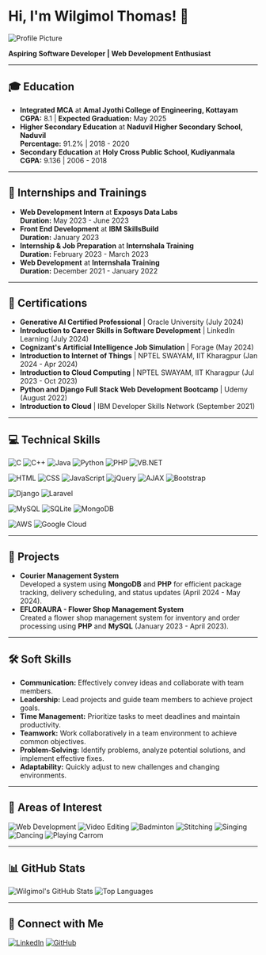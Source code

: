 # Hi, I'm Wilgimol Thomas! 👋

![Profile Picture](https://avatars.githubusercontent.com/u/your-profile-picture-id) <!-- Replace with your profile picture URL -->

**Aspiring Software Developer | Web Development Enthusiast**

---

## 🎓 Education
- **Integrated MCA** at **Amal Jyothi College of Engineering, Kottayam**  
  **CGPA:** 8.1 | **Expected Graduation:** May 2025
- **Higher Secondary Education** at **Naduvil Higher Secondary School, Naduvil**  
  **Percentage:** 91.2% | 2018 - 2020
- **Secondary Education** at **Holy Cross Public School, Kudiyanmala**  
  **CGPA:** 9.136 | 2006 - 2018

---

## 💼 Internships and Trainings
- **Web Development Intern** at **Exposys Data Labs**  
  **Duration:** May 2023 - June 2023
- **Front End Development** at **IBM SkillsBuild**  
  **Duration:** January 2023
- **Internship & Job Preparation** at **Internshala Training**  
  **Duration:** February 2023 - March 2023
- **Web Development** at **Internshala Training**  
  **Duration:** December 2021 - January 2022

---

## 📜 Certifications
- **Generative AI Certified Professional** | Oracle University (July 2024)
- **Introduction to Career Skills in Software Development** | LinkedIn Learning (July 2024)
- **Cognizant's Artificial Intelligence Job Simulation** | Forage (May 2024)
- **Introduction to Internet of Things** | NPTEL SWAYAM, IIT Kharagpur (Jan 2024 - Apr 2024)
- **Introduction to Cloud Computing** | NPTEL SWAYAM, IIT Kharagpur (Jul 2023 - Oct 2023)
- **Python and Django Full Stack Web Development Bootcamp** | Udemy (August 2022)
- **Introduction to Cloud** | IBM Developer Skills Network (September 2021)

---

## 💻 Technical Skills

![C](https://img.shields.io/badge/C-00599C?style=for-the-badge&logo=c&logoColor=white)
![C++](https://img.shields.io/badge/C++-00599C?style=for-the-badge&logo=c%2B%2B&logoColor=white)
![Java](https://img.shields.io/badge/Java-007396?style=for-the-badge&logo=java&logoColor=white)
![Python](https://img.shields.io/badge/Python-3776AB?style=for-the-badge&logo=python&logoColor=white)
![PHP](https://img.shields.io/badge/PHP-777BB4?style=for-the-badge&logo=php&logoColor=white)
![VB.NET](https://img.shields.io/badge/VB.NET-5C2D91?style=for-the-badge&logo=.net&logoColor=white)

![HTML](https://img.shields.io/badge/HTML5-E34F26?style=for-the-badge&logo=html5&logoColor=white)
![CSS](https://img.shields.io/badge/CSS3-1572B6?style=for-the-badge&logo=css3&logoColor=white)
![JavaScript](https://img.shields.io/badge/JavaScript-F7DF1E?style=for-the-badge&logo=javascript&logoColor=black)
![jQuery](https://img.shields.io/badge/jQuery-0769AD?style=for-the-badge&logo=jquery&logoColor=white)
![AJAX](https://img.shields.io/badge/AJAX-003545?style=for-the-badge&logo=xml&logoColor=white)
![Bootstrap](https://img.shields.io/badge/Bootstrap-563D7C?style=for-the-badge&logo=bootstrap&logoColor=white)

![Django](https://img.shields.io/badge/Django-092E20?style=for-the-badge&logo=django&logoColor=white)
![Laravel](https://img.shields.io/badge/Laravel-FF2D20?style=for-the-badge&logo=laravel&logoColor=white)

![MySQL](https://img.shields.io/badge/MySQL-4479A1?style=for-the-badge&logo=mysql&logoColor=white)
![SQLite](https://img.shields.io/badge/SQLite-003B57?style=for-the-badge&logo=sqlite&logoColor=white)
![MongoDB](https://img.shields.io/badge/MongoDB-47A248?style=for-the-badge&logo=mongodb&logoColor=white)

![AWS](https://img.shields.io/badge/AWS-232F3E?style=for-the-badge&logo=amazon-aws&logoColor=white)
![Google Cloud](https://img.shields.io/badge/Google_Cloud-4285F4?style=for-the-badge&logo=google-cloud&logoColor=white)


---

## 🚀 Projects
- **Courier Management System**  
  Developed a system using **MongoDB** and **PHP** for efficient package tracking, delivery scheduling, and status updates (April 2024 - May 2024).
- **EFLORAURA - Flower Shop Management System**  
  Created a flower shop management system for inventory and order processing using **PHP** and **MySQL** (January 2023 - April 2023).

---

## 🛠️ Soft Skills
- **Communication:** Effectively convey ideas and collaborate with team members.
- **Leadership:** Lead projects and guide team members to achieve project goals.
- **Time Management:** Prioritize tasks to meet deadlines and maintain productivity.
- **Teamwork:** Work collaboratively in a team environment to achieve common objectives.
- **Problem-Solving:** Identify problems, analyze potential solutions, and implement effective fixes.
- **Adaptability:** Quickly adjust to new challenges and changing environments.

---

## 🎯 Areas of Interest

![Web Development](https://img.shields.io/badge/Web%20Development-61DAFB?style=for-the-badge&logo=react&logoColor=white)
![Video Editing](https://img.shields.io/badge/Video%20Editing-007ACC?style=for-the-badge&logo=adobe-premiere-pro&logoColor=white)
![Badminton](https://img.shields.io/badge/Badminton-009688?style=for-the-badge&logo=sports&logoColor=white)
![Stitching](https://img.shields.io/badge/Stitching-E91E63?style=for-the-badge&logo=sewing&logoColor=white)
![Singing](https://img.shields.io/badge/Singing-FFC0CB?style=for-the-badge&logo=music&logoColor=black)
![Dancing](https://img.shields.io/badge/Dancing-FF69B4?style=for-the-badge&logo=dance&logoColor=black)
![Playing Carrom](https://img.shields.io/badge/Playing%20Carrom-F44336?style=for-the-badge&logo=board-games&logoColor=white)

---

## 📊 GitHub Stats
![Wilgimol's GitHub Stats](https://github-readme-stats.vercel.app/api?username=Wilgi123&show_icons=true&theme=radical)
![Top Languages](https://github-readme-stats.vercel.app/api/top-langs/?username=Wilgi123&layout=compact&theme=radical)

---

## 🔗 Connect with Me
[![LinkedIn](https://img.shields.io/badge/LinkedIn-Wilgimol%20Thomas-blue?logo=linkedin&style=for-the-badge)](http://www.linkedin.com/in/wilgimolthomas)
[![GitHub](https://img.shields.io/badge/GitHub-Wilgi123-black?logo=github&style=for-the-badge)](https://github.com/Wilgi123)
